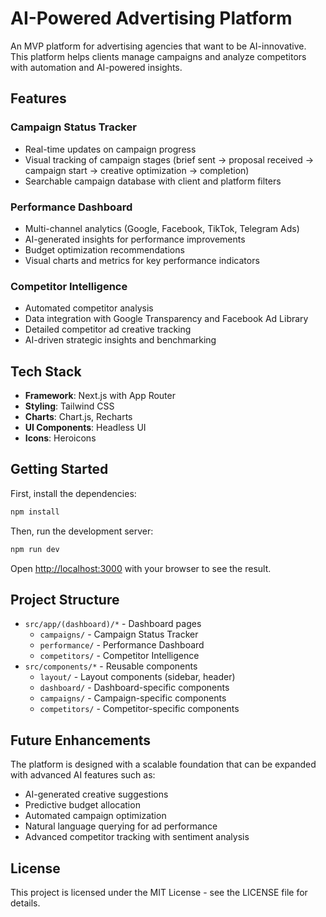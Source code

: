 # AI-Powered Advertising Platform

An MVP platform for advertising agencies that want to be AI-innovative. This platform helps clients manage campaigns and analyze competitors with automation and AI-powered insights.

## Features

### Campaign Status Tracker
- Real-time updates on campaign progress
- Visual tracking of campaign stages (brief sent → proposal received → campaign start → creative optimization → completion)
- Searchable campaign database with client and platform filters

### Performance Dashboard
- Multi-channel analytics (Google, Facebook, TikTok, Telegram Ads)
- AI-generated insights for performance improvements
- Budget optimization recommendations
- Visual charts and metrics for key performance indicators

### Competitor Intelligence
- Automated competitor analysis
- Data integration with Google Transparency and Facebook Ad Library
- Detailed competitor ad creative tracking
- AI-driven strategic insights and benchmarking

## Tech Stack

- **Framework**: Next.js with App Router
- **Styling**: Tailwind CSS
- **Charts**: Chart.js, Recharts
- **UI Components**: Headless UI
- **Icons**: Heroicons

## Getting Started

First, install the dependencies:

```bash
npm install
```

Then, run the development server:

```bash
npm run dev
```

Open [http://localhost:3000](http://localhost:3000) with your browser to see the result.

## Project Structure

- `src/app/(dashboard)/*` - Dashboard pages
  - `campaigns/` - Campaign Status Tracker
  - `performance/` - Performance Dashboard
  - `competitors/` - Competitor Intelligence
- `src/components/*` - Reusable components
  - `layout/` - Layout components (sidebar, header)
  - `dashboard/` - Dashboard-specific components
  - `campaigns/` - Campaign-specific components
  - `competitors/` - Competitor-specific components

## Future Enhancements

The platform is designed with a scalable foundation that can be expanded with advanced AI features such as:

- AI-generated creative suggestions
- Predictive budget allocation
- Automated campaign optimization
- Natural language querying for ad performance
- Advanced competitor tracking with sentiment analysis

## License

This project is licensed under the MIT License - see the LICENSE file for details.
